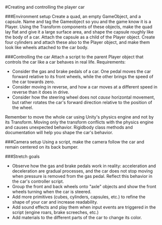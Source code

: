 #Creating and controlling the player car

###Environment setup
Create a quad, an empty GameObject, and a capsule. Name and tag the Gameobject so you and the game know it is a Player. Using the Transform components of these objects, make the quad lay flat and give it a large surface area, and shape the capsule roughly like the body of a car. Attach the capsule as a child of the Player object. Create four cylinders and attach these also to the Player object, and make them look like wheels attached to the car body.

###Controlling the car
Attach a script to the parent Player object that controls the car like a car behaves in real life. Requirements:

- Consider the gas and brake pedals of a car. One pedal moves the car forward relative to its front wheels, while the other brings the speed of the car towards zero.
- Consider moving in reverse, and how a car moves at a different speed in reverse than it does in drive.
- Consider how the steering wheel does not *cause* horizontal movement, but rather rotates the car's forward direction relative to the position of the wheel.

Remember to move the whole car using Unity's physics engine and not by its Transform. Moving only the transform conflicts with the physics engine and causes unexpected behavior. Rigidbody class methods and documentation will help you shape the car's behavior.

###Camera setup
Using a script, make the camera follow the car and remain centered on its back bumper.

###Stretch goals
- Observe how the gas and brake pedals work in reality: acceleration and deceleration are gradual processes, and the car does not stop moving when pressure is removed from the gas pedal. Reflect this behavior in the car's controller script.
- Group the front and back wheels onto "axle" objects and show the front wheels turning when the car is steered.
- Add more primitives (cubes, cylinders, capsules, etc.) to refine the shape of your car and increase readability.
- Add sound effects and play them when input events are triggered in the script (engine roars, brake screeches, etc.)
- Add materials to the different parts of the car to change its color.